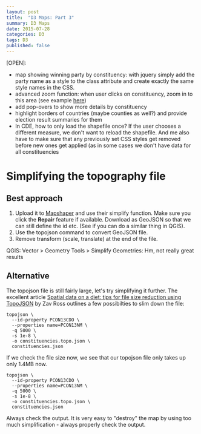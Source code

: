 ```yaml
---
layout: post
title:  "D3 Maps: Part 3"
summary: D3 Maps
date: 2015-07-28
categories: D3
tags: D3
published: false
---
```


[OPEN]:

- map showing winning party by constituency: with jquery simply add the party name as a style to the class attribute and create exactly the same style names in the CSS.
- advanced zoom function: when user clicks on constituency, zoom in to this area (see example [here](http://www.bbc.co.uk/news/election-2015-32624405))
- add pop-overs to show more details by constituency
- highlight borders of countries (maybe counties as well?) and provide election result summaries for them
- In CDE, how to only load the shapefile once? If the user chooses a different measure, we don't want to reload the shapefile. And me also have to make sure that any previously set CSS styles get removed before new ones get applied (as in some cases we don't have data for all constituencies


# Simplifying the topography file

## Best approach

1. Upload it to [Mapshaper](http://mapshaper.org) and use their simplify function. Make sure you click the **Repair** feature if available. Download as GeoJSON so that we can still define the id etc. (See if you can do a similar thing in QGIS).
2. Use the topojson command to convert GeoJSON file.
3. Remove transform (scale, translate) at the end of the file.

QGIS: Vector > Geometry Tools > Simplify Geometries: Hm, not really great results

## Alternative

The topojson file is still fairly large, let's try simplifying it further. The excellent article [Spatial data on a diet: tips for file size reduction using TopoJSON](http://zevross.com/blog/2014/04/22/spatial-data-on-a-diet-tips-for-file-size-reduction-using-topojson/) by Zav Ross outlines a few possibilties to slim down the file:

```
topojson \
  --id-property PCON13CDO \
  --properties name=PCON13NM \
  -q 5000 \
  -s 1e-8 \
  -o constituencies.topo.json \
  constituencies.json
```

If we check the file size now, we see that our topojson file only takes up only 1.4MB now.

```
topojson \
  --id-property PCON13CDO \
  --properties name=PCON13NM \
  -q 5000 \
  -s 1e-8 \
  -o constituencies.topo.json \
  constituencies.json
```

Always check the output. It is very easy to "destroy" the map by using too much simplification - always properly check the output.
